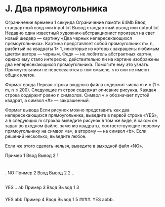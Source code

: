 # J. Два прямоугольника
Ограничение времени	1 секунда
Ограничение памяти	64Mb
Ввод	стандартный ввод или input.txt
Вывод	стандартный вывод или output.txt
Недавно один известный художник-абстракционист произвел на свет новый шедевр — картину «Два черных непересекающихся прямоугольника». Картина представляет собой прямоугольник m× n, разбитый на квадраты 1× 1, некоторые из которых закрашены любимым цветом автора — черным. Федя — не любитель абстрактных картин, однако ему стало интересно, действительно ли на картине изображены два непересекающихся прямоугольника. Помогите ему это узнать. Прямоугольники не пересекаются в том смысле, что они не имеют общих клеток.

Формат ввода
Первая строка входного файла содержит числа m и n (1 ≤ m, n ≤ 200). Следующие m строк содержат описание рисунка. Каждая строка содержит ровно n символов. Символ «.» обозначает пустой квадрат, а символ «#» — закрашенный.

Формат вывода
Если рисунок можно представить как два непересекающихся прямоугольника, выведите в первой строке «YES», а в следующих m строках выведите рисунок в том же виде, в каком он задан во входном файле, заменив квадраты, соответствующие первому прямоугольнику на символ «a», а второму — на символ «b». Если решений несколько, выведите любое.

Если же этого сделать нельзя, выведите в выходной файл «NO».

Пример 1
Ввод	Вывод
2 1
#
.
NO
Пример 2
Ввод	Вывод
2 2
..
##
YES
..
ab
Пример 3
Ввод	Вывод
1 3
###
YES
abb
Пример 4
Ввод	Вывод
1 5
####.
YES
abbb.